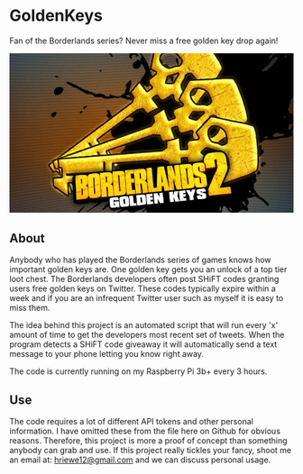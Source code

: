 # GoldenKeys
Fan of the Borderlands series? Never miss a free golden key drop again!

![](img/goldenkeys.jpg)


## About

Anybody who has played the Borderlands series of games knows how important golden keys are. One golden key gets you an unlock of a top tier loot chest. The Borderlands developers often post SHiFT codes granting users free golden keys on Twitter. These codes typically expire within a week and if you are an infrequent Twitter user such as myself it is easy to miss them.

The idea behind this project is an automated script that will run every 'x' amount of time to get the developers most recent set of tweets. When the program detects a SHiFT code giveaway it will automatically send a text message to your phone letting you know right away.

The code is currently running on my Raspberry Pi 3b+ every 3 hours.

## Use

The code requires a lot of different API tokens and other personal information. I have omitted these from the file here on Github for obvious reasons. Therefore, this project is more a proof of concept than something anybody can grab and use. If this project really tickles your fancy, shoot me an email at: hriewe12@gmail.com and we can discuss personal usage.

